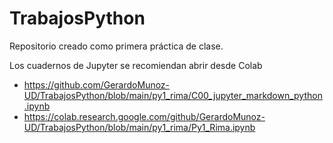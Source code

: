 # TrabajosPython

Repositorio creado como primera práctica de clase.

Los cuadernos de Jupyter se recomiendan abrir desde Colab

* https://github.com/GerardoMunoz-UD/TrabajosPython/blob/main/py1_rima/C00_jupyter_markdown_python.ipynb
* https://colab.research.google.com/github/GerardoMunoz-UD/TrabajosPython/blob/main/py1_rima/Py1_Rima.ipynb
